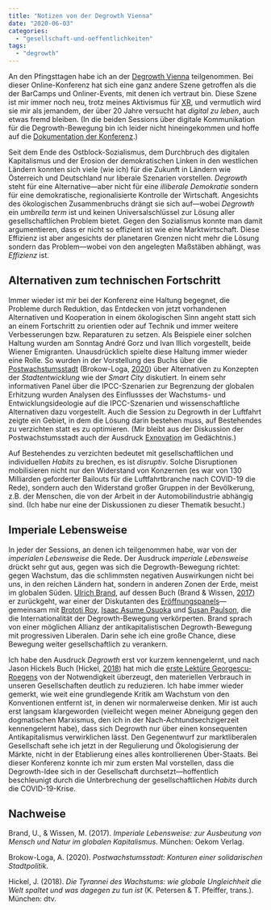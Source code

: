 ```yaml
---
title: "Notizen von der Degrowth Vienna"
date: "2020-06-03"
categories: 
  - "gesellschaft-und-oeffentlichkeiten"
tags: 
  - "degrowth"
---
```


An den Pfingsttagen habe ich an der [Degrowth Vienna](https://www.degrowthvienna2020.org/ "Konferenz - Degrowth Vienna 2020") teilgenommen. Bei dieser Online-Konferenz hat sich eine ganz andere Szene getroffen als die der BarCamps und Onliner-Events, mit denen ich vertraut bin. Diese Szene ist mir immer noch neu, trotz meines Aktivismus für [XR](https://xrebellion.at/ "Extinction Rebellion Austria – Rebellion für das Leben"), und vermutlich wird sie mir als jemandem, der über 20 Jahre versucht hat _digital zu leben_, auch etwas fremd bleiben. (In die beiden Sessions über digitale Kommunikation für die Degrowth-Bewegung bin ich leider nicht hineingekommen und hoffe auf die [Dokumentation der Konferenz](https://www.degrowthvienna2020.org/en/documentation/ "Documentation - Degrowth Vienna 2020").)

Seit dem Ende des Ostblock-Sozialismus, dem Durchbruch des digitalen Kapitalismus und der Erosion der demokratischen Linken in den westlichen Ländern konnten sich viele (wie ich) für die Zukunft in Ländern wie Österreich und Deutschland nur liberale Szenarien vorstellen. _Degrowth_ steht für eine Alternative—aber nicht für eine _illiberale Demokratie_ sondern für eine demokratische, regionalisierte Kontrolle der Wirtschaft. Angesichts des ökologischen Zusammenbruchs drängt sie sich auf—wobei _Degrowth_ ein _umbrella term_ ist und keinen Universalschlüssel zur Lösung aller gesellschaftlichen Problem bietet. Gegen den Sozialismus konnte man damit argumentieren, dass er nicht so effizient ist wie eine Marktwirtschaft. Diese Effizienz ist aber angesichts der planetaren Grenzen nicht mehr die Lösung sondern das Problem—wobei von den angelegten Maßstäben abhängt, was _Effizienz_ ist.

## Alternativen zum technischen Fortschritt

Immer wieder ist mir bei der Konferenz eine Haltung begegnet, die Probleme durch Reduktion, das Entdecken von jetzt vorhandenen Alternativen und Kooperation in einem ökologischen Sinn angeht statt sich an einem Fortschritt zu orientien oder auf Technik und immer weitere Verbesserungen bzw. Reparaturen zu setzen. Als Beispiele einer solchen Haltung wurden am Sonntag André Gorz und Ivan Illich vorgestellt, beide Wiener Emigranten. Unausdrücklich spielte diese Haltung immer wieder eine Rolle. So wurden in der Vorstellung des Buchs über die [Postwachstumsstadt](https://postwachstumsstadt.de/ "Postwachstumsstadt") (Brokow-Loga, [2020](#ref-brokow-logaPostwachstumsstadtKonturenSolidarischen2020)) über Alternativen zu Konzepten der _Stadtentwicklung_ wie der _Smart City_ diskutiert. In einem sehr informativen Panel über die IPCC-Szenarien zur Begrenzung der globalen Erhitzung wurden Analysen des Einflussses der Wachstums- und Entwicklungsideologie auf die IPCC-Szenarien und wissenschaftliche Alternativen dazu vorgestellt. Auch die Session zu Degrowth in der Luftfahrt zeigte ein Gebiet, in dem die Lösung darin bestehen muss, auf Bestehendes zu verzichten statt es zu optimieren. (Mir bleibt aus der Diskussion der Postwachstumsstadt auch der Ausdruck [Exnovation](https://medium.com/@danbar87/exnovation-die-abschaffung-von-altem-ist-die-gr%C3%B6%C3%9Fte-innovation-b440585323a6 "Exnovation: Die Abschaffung von Altem ist die größte Innovation!") im Gedächtnis.)

Auf Bestehendes zu verzichten bedeutet mit gesellschaftlichen und individuellen _Habits_ zu brechen, es ist _disruptiv_. Solche Disruptionen mobilisieren nicht nur den Widerstand von Konzernen (es war von 130 Milliarden geforderter Bailouts für die Luftfahrtbranche nach COVID-19 die Rede), sondern auch den Widerstand großer Gruppen in der Bevölkerung, z.B. der Menschen, die von der Arbeit in der Automobilindustrie abhängig sind. (Ich habe nur eine der Diskussionen zu dieser Thematik besucht.)

## Imperiale Lebensweise

In jeder der Sessions, an denen ich teilgenommen habe, war von der _imperialen Lebensweise_ die Rede. Der Ausdruck _imperiale Lebensweise_ drückt sehr gut aus, gegen was sich die Degrowth-Bewegung richtet: gegen Wachstum, das die schlimmsten negativen Auswirkungen nicht bei uns, in den reichen Ländern hat, sondern in anderen Zonen der Erde, meist im globalen Süden. [Ulrich Brand](https://www.univie.ac.at/intpol/home/team/ulrich-brand/ "Internationale Politik | Ulrich Brand"), auf dessen Buch (Brand & Wissen, [2017](#ref-brandImperialeLebensweiseZur2017)) er zurückgeht, war einer der Diskutanten des [Eröffnungspanels](https://www.youtube.com/watch?v=ZLASRHVMNhk "Graphic Recording Opening Panel: The need for degrowth - time to think about strategies - YouTube")—gemeinsam mit [Brototi Roy](https://ictaweb.uab.cat/personal_detail.php?id=4063 "Brototi Roy - ICTA - Institut de Ciència i Tecnologia Ambientals"), [Isaac Asume Osuoka](https://www.bayelsacommission.org/news/commission/dr-isaac-asume-osuoka/ "Dr Isaac ‘Asume’ Osuoka - The Bayelsa State Oil & Environmental Commission") und [Susan Paulson](http://www.latam.ufl.edu/people/center-based-faculty/susan-paulson/ "Susan Paulson - UF Center for Latin American Studies"), die die Internationalität der Degrowth-Bewegung verkörperten. Brand sprach von einer möglichen Allianz der antikapitalistischen Degrowth-Bewegung mit progressiven Liberalen. Darin sehe ich eine große Chance, diese Bewegung weiter gesellschaftlich zu verankern.

Ich habe den Ausdruck _Degrowth_ erst vor kurzem kennengelernt, und nach Jason Hickels Buch (Hickel, [2018](#ref-hickelTyranneiWachstumsWie2018)) hat mich die [erste Lektüre Georgescu-Roegens](https://wittenbrink.net/lostandfound/digitale-decroissance-statt-digitalisierung/ "Digitale Décroissance statt Digitalisierung – Lost and Found") von der Notwendigkeit überzeugt, den materiellen Verbrauch in unseren Gesellschaften deutlich zu reduzieren. Ich habe immer wieder gemerkt, wie weit eine grundlegende Kritik am Wachstum von den Konventionen entfernt ist, in denen wir normalerweise denken. Mir ist auch erst langsam klargeworden (vielleicht wegen meiner Abneigung gegen den dogmatischen Marxismus, den ich in der Nach-Achtundsechzigerzeit kennengelernt habe), dass sich Degrowth nur über einen konsequenten Antikapitalismus verwirklichen lässt. Den Gegenentwurf zur marktliberalen Gesellschaft sehe ich jetzt in der Regulierung und Ökologisierung der Märkte, nicht in der Etablierung eines alles kontrollierenen Über-Staats. Bei dieser Konferenz konnte ich mir zum ersten Mal vorstellen, dass die Degrowth-Idee sich in der Gesellschaft durchsetzt—hoffentlich beschleunigt durch die Unterbrechung der gesellschaftlichen _Habits_ durch die COVID-19-Krise.

## Nachweise

Brand, U., & Wissen, M. (2017). _Imperiale Lebensweise: zur Ausbeutung von Mensch und Natur im globalen Kapitalismus_. München: Oekom Verlag.

Brokow-Loga, A. (2020). _Postwachstumsstadt: Konturen einer solidarischen Stadtpolitik_.

Hickel, J. (2018). _Die Tyrannei des Wachstums: wie globale Ungleichheit die Welt spaltet und was dagegen zu tun ist_ (K. Petersen & T. Pfeiffer, trans.). München: dtv.
